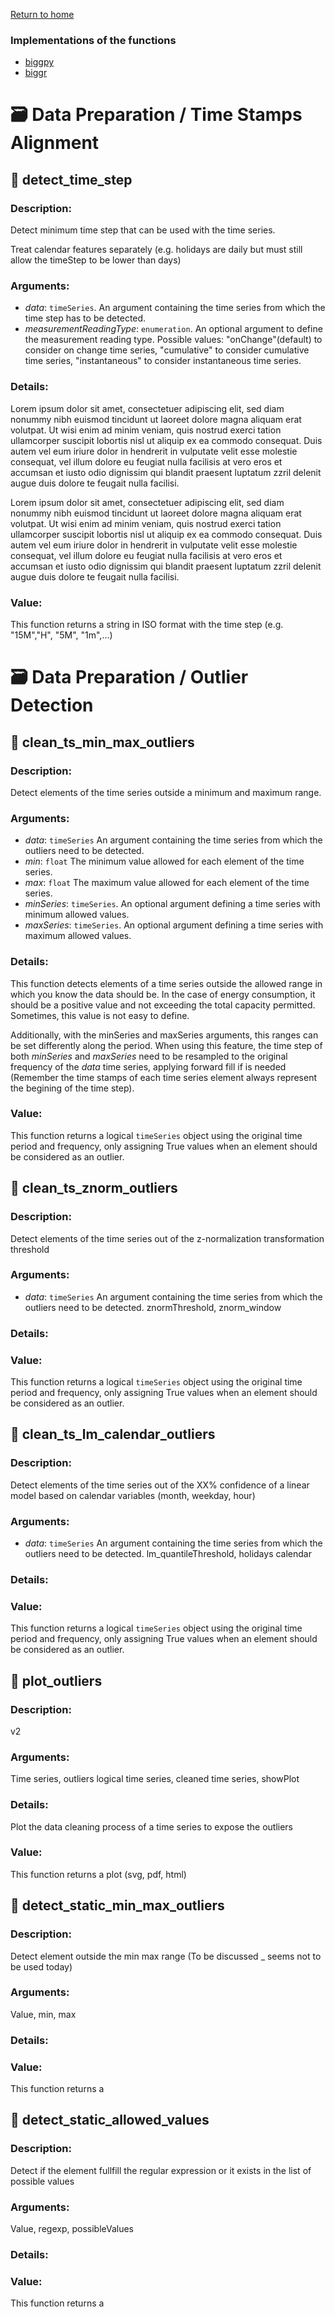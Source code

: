 [Return to home](README.md)

### Implementations of the functions
- [biggpy](https://github.com/BeeGroup-cimne/biggpy#readme)
- [biggr](https://github.com/BeeGroup-cimne/biggr#readme)

# :card_file_box: Data Preparation / Time Stamps Alignment

## :round_pushpin: detect_time_step

### Description:
    
Detect minimum time step that can be used with the time series.

Treat calendar features separately (e.g. holidays are daily but must still allow the timeStep to be lower than days)

### Arguments:
* _data_: <code>timeSeries</code>. An argument containing the time series from which the time step has to be detected.
* _measurementReadingType_: <code>enumeration</code>. An optional argument to define the measurement reading type. Possible values:
"onChange"(default) to consider on change time series, "cumulative" to consider cumulative time series, "instantaneous" to consider instantaneous time series.

### Details:
Lorem ipsum dolor sit amet, consectetuer adipiscing elit, sed diam nonummy nibh euismod tincidunt ut laoreet dolore magna aliquam erat volutpat. Ut wisi enim ad minim veniam, quis nostrud exerci tation ullamcorper suscipit lobortis nisl ut aliquip ex ea commodo consequat. Duis autem vel eum iriure dolor in hendrerit in vulputate velit esse molestie consequat, vel illum dolore eu feugiat nulla facilisis at vero eros et accumsan et iusto odio dignissim qui blandit praesent luptatum zzril delenit augue duis dolore te feugait nulla facilisi. 

Lorem ipsum dolor sit amet, consectetuer adipiscing elit, sed diam nonummy nibh euismod tincidunt ut laoreet dolore magna aliquam erat volutpat. Ut wisi enim ad minim veniam, quis nostrud exerci tation ullamcorper suscipit lobortis nisl ut aliquip ex ea commodo consequat. Duis autem vel eum iriure dolor in hendrerit in vulputate velit esse molestie consequat, vel illum dolore eu feugiat nulla facilisis at vero eros et accumsan et iusto odio dignissim qui blandit praesent luptatum zzril delenit augue duis dolore te feugait nulla facilisi.

### Value: 
This function returns a string in ISO format with the time step (e.g. "15M","H", "5M", "1m",...)


# :card_file_box: Data Preparation / Outlier Detection


## :round_pushpin: clean_ts_min_max_outliers

### Description:
Detect elements of the time series outside a minimum and maximum range.
 
### Arguments:
* _data_: <code>timeSeries</code> An argument containing the time series from which the outliers need to be detected.
* _min_: <code>float</code> The minimum value allowed for each element of the time series.
* _max_: <code>float</code> The maximum value allowed for each element of the time series.
* _minSeries_: <code>timeSeries</code>. An optional argument defining a time series with minimum allowed values.
* _maxSeries_: <code>timeSeries</code>. An optional argument defining a time series with maximum allowed values.

### Details:
This function detects elements of a time series outside the allowed range in which you know the data should be. In the case of energy consumption, it should be a positive value and not exceeding the total capacity permitted. Sometimes, this value is not easy to define.

Additionally, with the minSeries and maxSeries arguments, this ranges can be set differently along the period. When using this feature, the time step of both _minSeries_ and _maxSeries_ need to be resampled to the original frequency of the _data_ time series, applying forward fill if is needed (Remember the time stamps of each time series element always represent the begining of the time step).

### Value: 
This function returns a logical <code>timeSeries</code> object using the original time period and frequency, only assigning True values when an element should be considered as an outlier.


## :round_pushpin: clean_ts_znorm_outliers

### Description:
Detect elements of the time series out of the z-normalization transformation threshold

### Arguments:
* _data_: <code>timeSeries</code> An argument containing the time series from which the outliers need to be detected.
 znormThreshold, znorm_window

### Details:

### Value: 
This function returns a logical <code>timeSeries</code> object using the original time period and frequency, only assigning True values when an element should be considered as an outlier.


## :round_pushpin: clean_ts_lm_calendar_outliers

### Description:
Detect elements of the time series out of the XX% confidence of a linear model based on calendar variables (month, weekday, hour)

### Arguments:
* _data_: <code>timeSeries</code> An argument containing the time series from which the outliers need to be detected.
 lm_quantileThreshold, holidays calendar

### Details:

### Value: 
This function returns a logical <code>timeSeries</code> object using the original time period and frequency, only assigning True values when an element should be considered as an outlier.


## :round_pushpin: plot_outliers

### Description:
v2

### Arguments:
Time series, outliers logical time series, cleaned time series, showPlot

### Details:
Plot the data cleaning process of a time series to expose the outliers

### Value: 
This function returns a plot (svg, pdf, html)


## :round_pushpin: detect_static_min_max_outliers

### Description:
Detect element outside the min max range (To be discussed _ seems not to be used today)

### Arguments:
Value, min, max

### Details:

### Value: 
This function returns a 


## :round_pushpin: detect_static_allowed_values

### Description:
Detect if the element fullfill the regular expression or it exists in the list of possible values

### Arguments:
Value, regexp, possibleValues

### Details:

### Value: 
This function returns a 

